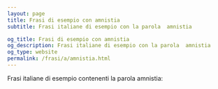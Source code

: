 ```yaml
---
layout: page
title: Frasi di esempio con amnistia 
subtitle: Frasi italiane di esempio con la parola  amnistia

og_title: Frasi di esempio con amnistia 
og_description: Frasi italiane di esempio con la parola  amnistia
og_type: website
permalink: /frasi/a/amnistia.html
---
```


Frasi italiane di esempio contenenti la parola amnistia:


